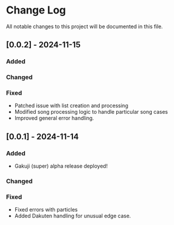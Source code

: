 # Change Log
All notable changes to this project will be documented in this file.

## [0.0.2] - 2024-11-15
 
### Added
 
### Changed
 
### Fixed
 - Patched issue with list creation and processing
 - Modified song processing logic to handle particular song cases
 - Improved general error handling.

## [0.0.1] - 2024-11-14
 
### Added
 - Gakuji (super) alpha release deployed!
 
### Changed
 
### Fixed
 - Fixed errors with particles
 - Added Dakuten handling for unusual edge case.
 